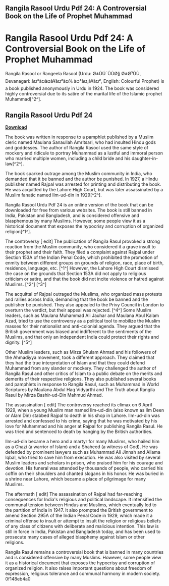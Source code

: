 ## Rangila Rasool Urdu Pdf 24: A Controversial Book on the Life of Prophet Muhammad

  
# Rangila Rasool Urdu Pdf 24: A Controversial Book on the Life of Prophet Muhammad
 
Rangila Rasool or Rangeela Rasool (Urdu: Ø±ÙÚ¯ÛÙØ§ Ø±Ø³ÙÙ, Devanagari: à¤°à¤à¤à¥à¤²à¤¾ à¤°à¤¸à¥à¤², English: Colourful Prophet) is a book published anonymously in Urdu in 1924. The book was considered highly controversial due to its satire of the marital life of the Islamic prophet Muhammad[^2^].
 
## Rangila Rasool Urdu Pdf 24


[**Download**](https://www.google.com/url?q=https%3A%2F%2Fshurll.com%2F2tLfOa&sa=D&sntz=1&usg=AOvVaw1S_AcVJtvEfpKWHo9fZDr0)

 
The book was written in response to a pamphlet published by a Muslim cleric named Maulana Sanaullah Amritsari, who had insulted Hindu gods and goddesses. The author of Rangila Rasool used the same style of mockery and ridicule to portray Muhammad as a lustful and immoral person who married multiple women, including a child bride and his daughter-in-law[^2^].
 
The book sparked outrage among the Muslim community in India, who demanded that it be banned and the author be punished. In 1927, a Hindu publisher named Rajpal was arrested for printing and distributing the book. He was acquitted by the Lahore High Court, but was later assassinated by a Muslim fanatic named Ilm-ud-din in 1929[^2^].
 
Rangila Rasool Urdu Pdf 24 is an online version of the book that can be downloaded for free from various websites. The book is still banned in India, Pakistan and Bangladesh, and is considered offensive and blasphemous by many Muslims. However, some people view it as a historical document that exposes the hypocrisy and corruption of organized religion[^1^].
  
The controversy [ edit] The publication of Rangila Rasul provoked a strong reaction from the Muslim community, who considered it a grave insult to their prophet and their faith. They filed a complaint against Rajpal under Section 153A of the Indian Penal Code, which prohibited the promotion of enmity between different groups on grounds of religion, race, place of birth, residence, language, etc. [^1^] However, the Lahore High Court dismissed the case on the grounds that Section 153A did not apply to religious criticism or satire, and that the book did not incite violence or hatred against Muslims. [^2^] [^3^]
 
The acquittal of Rajpal outraged the Muslims, who organized mass protests and rallies across India, demanding that the book be banned and the publisher be punished. They also appealed to the Privy Council in London to overturn the verdict, but their appeal was rejected. [^4^] Some Muslim leaders, such as Maulana Muhammad Ali Jauhar and Maulana Abul Kalam Azad, tried to use the controversy as a political tool to mobilize the Muslim masses for their nationalist and anti-colonial agenda. They argued that the British government was biased and indifferent to the sentiments of the Muslims, and that only an independent India could protect their rights and dignity. [^5^]
 
Other Muslim leaders, such as Mirza Ghulam Ahmad and his followers of the Ahmadiyya movement, took a different approach. They claimed that they had the true interpretation of Islam and that they could defend Muhammad from any slander or mockery. They challenged the author of Rangila Rasul and other critics of Islam to a public debate on the merits and demerits of their respective religions. They also published several books and pamphlets in response to Rangila Rasul, such as Muhammad in World Scriptures by Maulana Abdul Haq Vidyarthi and The Truth about Rangila Rasul by Mirza Bashir-ud-Din Mahmud Ahmad.
 
The assassination [ edit] The controversy reached its climax on 6 April 1929, when a young Muslim man named Ilm-ud-din (also known as Ilm Deen or Alam Din) stabbed Rajpal to death in his shop in Lahore. Ilm-ud-din was arrested and confessed to his crime, saying that he was motivated by his love for Muhammad and his anger at Rajpal for publishing Rangila Rasul. He was tried and sentenced to death by hanging by the British authorities.
 
Ilm-ud-din became a hero and a martyr for many Muslims, who hailed him as a Ghazi (a warrior of Islam) and a Shaheed (a witness of God). He was defended by prominent lawyers such as Muhammad Ali Jinnah and Allama Iqbal, who tried to save him from execution. He was also visited by several Muslim leaders and scholars in prison, who praised him for his courage and devotion. His funeral was attended by thousands of people, who carried his coffin on their shoulders and chanted slogans in his honor. He was buried in a shrine near Lahore, which became a place of pilgrimage for many Muslims.
 
The aftermath [ edit] The assassination of Rajpal had far-reaching consequences for India's religious and political landscape. It intensified the communal tension between Hindus and Muslims, which eventually led to the partition of India in 1947. It also prompted the British government to amend Section 295A of the Indian Penal Code in 1929, which made it a criminal offense to insult or attempt to insult the religion or religious beliefs of any class of citizens with deliberate and malicious intention. This law is still in force in India, Pakistan and Bangladesh today, and has been used to prosecute many cases of alleged blasphemy against Islam or other religions.
 
Rangila Rasul remains a controversial book that is banned in many countries and is considered offensive by many Muslims. However, some people view it as a historical document that exposes the hypocrisy and corruption of organized religion. It also raises important questions about freedom of expression, religious tolerance and communal harmony in modern society.
 0f148eb4a0
